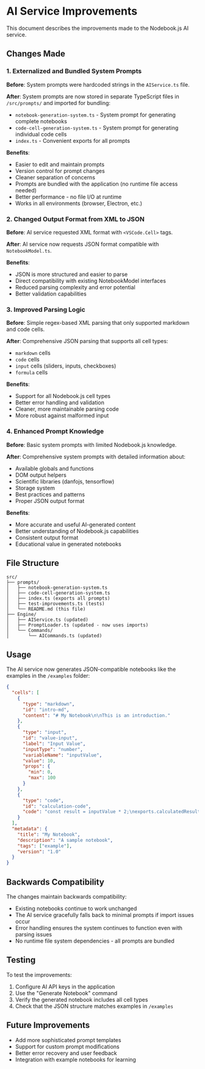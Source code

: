 # AI Service Improvements

This document describes the improvements made to the Nodebook.js AI service.

## Changes Made

### 1. Externalized and Bundled System Prompts

**Before**: System prompts were hardcoded strings in the `AIService.ts` file.

**After**: System prompts are now stored in separate TypeScript files in `/src/prompts/` and imported for bundling:
- `notebook-generation-system.ts` - System prompt for generating complete notebooks
- `code-cell-generation-system.ts` - System prompt for generating individual code cells
- `index.ts` - Convenient exports for all prompts

**Benefits**:
- Easier to edit and maintain prompts
- Version control for prompt changes
- Cleaner separation of concerns
- Prompts are bundled with the application (no runtime file access needed)
- Better performance - no file I/O at runtime
- Works in all environments (browser, Electron, etc.)

### 2. Changed Output Format from XML to JSON

**Before**: AI service requested XML format with `<VSCode.Cell>` tags.

**After**: AI service now requests JSON format compatible with `NotebookModel.ts`.

**Benefits**:
- JSON is more structured and easier to parse
- Direct compatibility with existing NotebookModel interfaces
- Reduced parsing complexity and error potential
- Better validation capabilities

### 3. Improved Parsing Logic

**Before**: Simple regex-based XML parsing that only supported markdown and code cells.

**After**: Comprehensive JSON parsing that supports all cell types:
- `markdown` cells
- `code` cells  
- `input` cells (sliders, inputs, checkboxes)
- `formula` cells

**Benefits**:
- Support for all Nodebook.js cell types
- Better error handling and validation
- Cleaner, more maintainable parsing code
- More robust against malformed input

### 4. Enhanced Prompt Knowledge

**Before**: Basic system prompts with limited Nodebook.js knowledge.

**After**: Comprehensive system prompts with detailed information about:
- Available globals and functions
- DOM output helpers
- Scientific libraries (danfojs, tensorflow)
- Storage system
- Best practices and patterns
- Proper JSON output format

**Benefits**:
- More accurate and useful AI-generated content
- Better understanding of Nodebook.js capabilities
- Consistent output format
- Educational value in generated notebooks

## File Structure

```
src/
├── prompts/
│   ├── notebook-generation-system.ts
│   ├── code-cell-generation-system.ts
│   ├── index.ts (exports all prompts)
│   ├── test-improvements.ts (tests)
│   └── README.md (this file)
├── Engine/
│   ├── AIService.ts (updated)
│   ├── PromptLoader.ts (updated - now uses imports)
│   └── Commands/
│       └── AICommands.ts (updated)
```

## Usage

The AI service now generates JSON-compatible notebooks like the examples in the `/examples` folder:

```json
{
  "cells": [
    {
      "type": "markdown",
      "id": "intro-md",
      "content": "# My Notebook\n\nThis is an introduction."
    },
    {
      "type": "input",
      "id": "value-input",
      "label": "Input Value",
      "inputType": "number",
      "variableName": "inputValue",
      "value": 10,
      "props": {
        "min": 0,
        "max": 100
      }
    },
    {
      "type": "code",
      "id": "calculation-code",
      "code": "const result = inputValue * 2;\nexports.calculatedResult = result;\noutput(`Result: ${result}`);"
    }
  ],
  "metadata": {
    "title": "My Notebook",
    "description": "A sample notebook",
    "tags": ["example"],
    "version": "1.0"
  }
}
```

## Backwards Compatibility

The changes maintain backwards compatibility:
- Existing notebooks continue to work unchanged
- The AI service gracefully falls back to minimal prompts if import issues occur
- Error handling ensures the system continues to function even with parsing issues
- No runtime file system dependencies - all prompts are bundled

## Testing

To test the improvements:
1. Configure AI API keys in the application
2. Use the "Generate Notebook" command
3. Verify the generated notebook includes all cell types
4. Check that the JSON structure matches examples in `/examples`

## Future Improvements

- Add more sophisticated prompt templates
- Support for custom prompt modifications
- Better error recovery and user feedback
- Integration with example notebooks for learning
